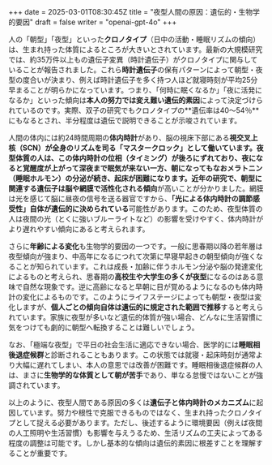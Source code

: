 +++
date = 2025-03-01T08:30:45Z
title = "夜型人間の原因：遺伝的・生物学的要因"
draft = false
writer = "openai-gpt-4o"
+++



人の「朝型」「夜型」といった**クロノタイプ**（日中の活動・睡眠リズムの傾向）は、生まれ持った体質によるところが大きいとされています。最新の大規模研究では、約35万件以上もの遺伝子変異（時計遺伝子）がクロノタイプに関与していることが報告されました。これら**時計遺伝子**の保有パターンによって朝型・夜型の度合いが決まり、例えば時計遺伝子を多く持つ人ほど就寝時刻が平均25分早まることが明らかになっています。つまり、「何時に眠くなるか」「夜に活発になるか」といった傾向は**本人の努力では変え難い遺伝的素因**によって決定づけられているのです。実際、双子の研究でもクロノタイプの\*\*遺伝率は40～54％\*\*にもなるとされ、半分程度は遺伝で説明できることが示唆されています。

人間の体内には約24時間周期の**体内時計**があり、脳の視床下部にある**視交叉上核（SCN）******が全身のリズムを司る「マスタークロック」として働いています。夜型体質の人は、この体内時計の位相（タイミング）が後ろにずれており、夜になると覚醒度が上がって深夜まで眠気が来ない一方、朝になってもなおメラトニン（睡眠ホルモン）の分泌が続き、起床が困難になります。近年の研究で、朝型に関連する遺伝子は******脳や網膜で活性化される傾向**が高いことが分かりました。網膜は光を感じて脳に昼夜の信号を送る器官ですから、**「光による体内時計の調節感受性」自体が遺伝的に決められている**可能性があります。このため、夜型体質の人は夜間の光（とくに強いブルーライトなど）の影響を受けやすく、体内時計がより遅れやすい傾向にあると考えられます。

さらに**年齢による変化**も生物学的要因の一つです。一般に思春期以降の若年層は夜型傾向が強まり、中高年になるにつれて次第に早寝早起きの朝型傾向が強くなることが知られています。これは成長・加齢に伴うホルモン分泌や脳の発達変化によるものと考えられ、思春期の**高校生や大学生の多くが夜型**になるのはある意味で自然な現象です。逆に高齢になると早朝に目が覚めるようになるのも体内時計の変化によるものです。このようにライフステージによっても朝型・夜型は変化しますが、**個人ごとの傾向自体は遺伝的に規定された範囲で推移**すると考えられています。家族に夜型が多いなど遺伝的体質が強い場合、どんなに生活習慣に気をつけても劇的に朝型へ転換することは難しいでしょう。

なお、「極端な夜型」で平日の社会生活に適応できない場合、医学的には**睡眠相後退症候群**と診断されることもあります。この状態では就寝・起床時刻が通常より大幅に遅れてしまい、本人の意思では改善が困難です。睡眠相後退症候群の人は、まさに**生物学的な体質として朝が苦手**であり、単なる怠慢ではないことが強調されています。

以上のように、夜型人間である原因の多くは**遺伝子と体内時計のメカニズム**に起因しています。努力や根性で克服できるものではなく、生まれ持ったクロノタイプとして捉える必要があります。ただし、後述するように環境要因（例えば夜間の人工照明や生活習慣）も影響を与えうるため、生活リズムの工夫によってある程度の調整は可能です。しかし基本的な傾向は遺伝的素因に根差すことを理解することが重要です。
